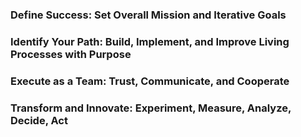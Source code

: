 ### **Define Success**: Set Overall Mission and Iterative Goals

### **Identify Your Path**: Build, Implement, and Improve Living Processes with Purpose

### **Execute as a Team**: Trust, Communicate, and Cooperate

### **Transform and Innovate**: Experiment, Measure, Analyze, Decide, Act
